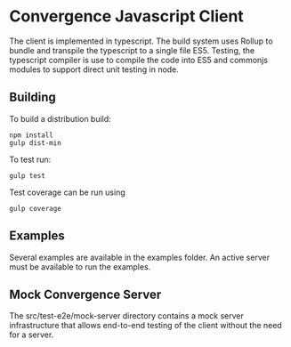 # Convergence Javascript Client

The client is implemented in typescript.  The build system uses Rollup to bundle and transpile the
typescript to a single file ES5.  Testing, the typescript compiler is use to compile the code
into ES5 and commonjs modules to support direct unit testing in node.


## Building
To build a distribution build:

```
npm install
gulp dist-min
```

To test run:

```
gulp test
```

Test coverage can be run using

```
gulp coverage
```


## Examples
Several examples are available in the examples folder.  An active server must be available to run the
examples.


## Mock Convergence Server
The src/test-e2e/mock-server directory contains a mock server infrastructure that allows end-to-end testing
of the client without the need for a server.
